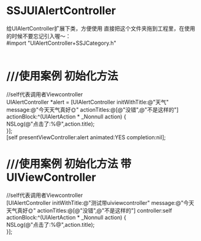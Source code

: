 # SSJUIAlertController
给UIAlertController扩展下类，方便使用
直接把这个文件夹拖到工程里，在使用的时候不要忘记引入喔～：</br>
#import "UIAlertController+SSJCategory.h" </br> </br>

# ///使用案例     初始化方法 </br>
//self代表调用者Viewcontroller </br>
UIAlertController *alert = [UIAlertController initWithTitle:@"天气" message:@"今天天气真好🌞" actionTitles:@[@"没错",@"不是这样的"] actionBlock:^(UIAlertAction * _Nonnull action) { </br>
    NSLog(@"点击了:%@",action.title); </br>
}]; </br>
[self presentViewController:alert animated:YES completion:nil]; </br>



# ///使用案例     初始化方法 带UIViewController</br>
//self代表调用者Viewcontroller </br>
[UIAlertController initWithTitle:@"测试带uiviewcontroller" message:@"今天天气真好🌞" actionTitles:@[@"没错",@"不是这样的"] controller:self actionBlock:^(UIAlertAction * _Nonnull action) { </br>
    NSLog(@"点击了:%@",action.title); </br>
}]; 
